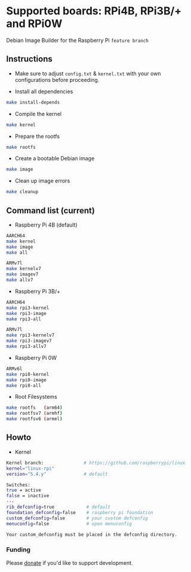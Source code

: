 # Supported boards: RPi4B, RPi3B/+ and RPi0W

Debian Image Builder for the Raspberry Pi `feature branch`

## Instructions

* Make sure to adjust `config.txt` & `kernel.txt` with your own configurations before proceeding.

* Install all dependencies

```sh
make install-depends
```

* Compile the kernel

```sh
make kernel
```

* Prepare the rootfs

```sh
make rootfs
```

* Create a bootable Debian image

```sh
make image
```

* Clean up image errors

```sh
make cleanup
```

## Command list (current)

* Raspberry Pi 4B (default)

```sh
AARCH64
make kernel
make image
make all

ARMv7l
make kernelv7
make imagev7
make allv7
```

* Raspberry Pi 3B/+

```sh
AARCH64
make rpi3-kernel
make rpi3-image
make rpi3-all

ARMv7l
make rpi3-kernelv7
make rpi3-imagev7
make rpi3-allv7
```

* Raspberry Pi 0W

```sh
ARMv6l
make rpi0-kernel
make rpi0-image
make rpi0-all
```

* Root Filesystems

```sh
make rootfs   (arm64)
make rootfsv7 (armhf)
make rootfsv6 (armel)
```

## Howto

* Kernel

```sh
Kernel branch:               # https://github.com/raspberrypi/linux
kernel="linux-rpi"
version="5.4.y"              # default

Switches:
true = active
false = inactive
---
rib_defconfig=true            # default
foundation_defconfig=false    # raspberry pi foundation
custom_defconfig=false        # your custom defconfig
menuconfig=false              # open menuconfig

Your custom_defconfig must be placed in the defconfig directory.
```

### Funding

Please [donate](https://www.paypal.com/cgi-bin/webscr?cmd=_donations&business=VG8GP2SY4CEEW&item_name=For+new+single+board+computers+and+accessories) if you'd like to support development.
